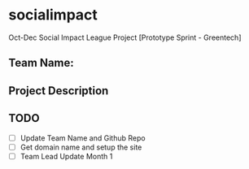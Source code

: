 # socialimpact
Oct-Dec Social Impact League Project [Prototype Sprint - Greentech]

## Team Name:

## Project Description

## TODO
- [ ] Update Team Name and Github Repo
- [ ] Get domain name and setup the site
- [ ] Team Lead Update Month 1